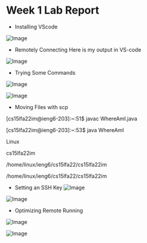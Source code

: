 # Week 1 Lab Report

- Installing VScode

![Image](https://matttam2002.github.io/cse15l-lab-reports/screenshot%20for%20cs15L%20week0.png)

- Remotely Connecting
Here is my output in VS-code

![Image](https://matttam2002.github.io/cse15l-lab-reports/Screenshot.1.png)

- Trying Some Commands

![Image](https://matttam2002.github.io/cse15l-lab-reports/screenshot.2.png)

![Image](https://matttam2002.github.io/cse15l-lab-reports/Screenshot.3.png)


- Moving Files with scp

[cs15lfa22im@ieng6-203]:~:51$ javac WhereAmI.java 

[cs15lfa22im@ieng6-203]:~:53$ java WhereAmI

Linux

cs15lfa22im

/home/linux/ieng6/cs15lfa22/cs15lfa22im

/home/linux/ieng6/cs15lfa22/cs15lfa22im

- Setting an SSH Key
![Image](https://matttam2002.github.io/cse15l-lab-reports/screenshotforssh.png)

![Image](https://matttam2002.github.io/cse15l-lab-reports/screenshotforssh2.png)

- Optimizing Remote Running

![Image](https://matttam2002.github.io/cse15l-lab-reports/Screenshotforssh3.png)

![Image](https://matttam2002.github.io/cse15l-lab-reports/screenshotforssh4.png)







